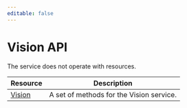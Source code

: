 ```yaml
---
editable: false
---
```


# Vision API
The service does not operate with resources.

Resource | Description
--- | ---
[Vision](Vision/index.md) | A set of methods for the Vision service.